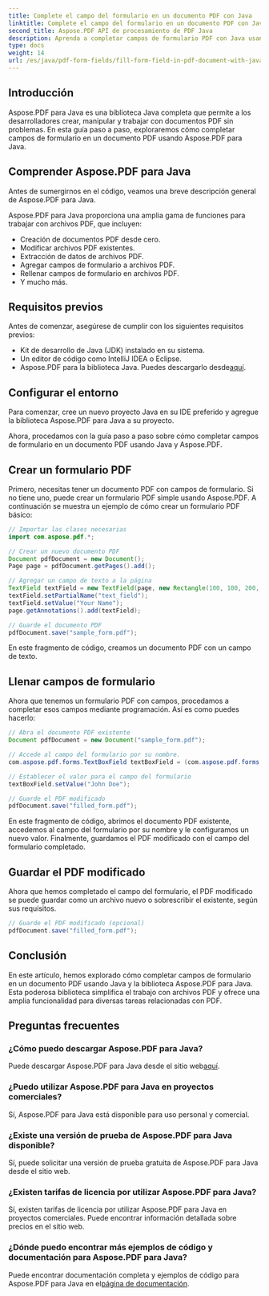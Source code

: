 ```yaml
---
title: Complete el campo del formulario en un documento PDF con Java
linktitle: Complete el campo del formulario en un documento PDF con Java
second_title: Aspose.PDF API de procesamiento de PDF Java
description: Aprenda a completar campos de formulario PDF con Java usando Aspose.PDF para Java. Guía paso a paso con código fuente.
type: docs
weight: 14
url: /es/java/pdf-form-fields/fill-form-field-in-pdf-document-with-java/
---
```


## Introducción

Aspose.PDF para Java es una biblioteca Java completa que permite a los desarrolladores crear, manipular y trabajar con documentos PDF sin problemas. En esta guía paso a paso, exploraremos cómo completar campos de formulario en un documento PDF usando Aspose.PDF para Java.

## Comprender Aspose.PDF para Java

Antes de sumergirnos en el código, veamos una breve descripción general de Aspose.PDF para Java.

Aspose.PDF para Java proporciona una amplia gama de funciones para trabajar con archivos PDF, que incluyen:

- Creación de documentos PDF desde cero.
- Modificar archivos PDF existentes.
- Extracción de datos de archivos PDF.
- Agregar campos de formulario a archivos PDF.
- Rellenar campos de formulario en archivos PDF.
- Y mucho más.

## Requisitos previos

Antes de comenzar, asegúrese de cumplir con los siguientes requisitos previos:

- Kit de desarrollo de Java (JDK) instalado en su sistema.
- Un editor de código como IntelliJ IDEA o Eclipse.
-  Aspose.PDF para la biblioteca Java. Puedes descargarlo desde[aquí](https://releases.aspose.com/pdf/java/).

## Configurar el entorno

Para comenzar, cree un nuevo proyecto Java en su IDE preferido y agregue la biblioteca Aspose.PDF para Java a su proyecto.

Ahora, procedamos con la guía paso a paso sobre cómo completar campos de formulario en un documento PDF usando Java y Aspose.PDF.

## Crear un formulario PDF

Primero, necesitas tener un documento PDF con campos de formulario. Si no tiene uno, puede crear un formulario PDF simple usando Aspose.PDF. A continuación se muestra un ejemplo de cómo crear un formulario PDF básico:

```java
// Importar las clases necesarias
import com.aspose.pdf.*;

// Crear un nuevo documento PDF
Document pdfDocument = new Document();
Page page = pdfDocument.getPages().add();

// Agregar un campo de texto a la página
TextField textField = new TextField(page, new Rectangle(100, 100, 200, 30));
textField.setPartialName("text_field");
textField.setValue("Your Name");
page.getAnnotations().add(textField);

// Guarde el documento PDF
pdfDocument.save("sample_form.pdf");
```

En este fragmento de código, creamos un documento PDF con un campo de texto.

## Llenar campos de formulario

Ahora que tenemos un formulario PDF con campos, procedamos a completar esos campos mediante programación. Así es como puedes hacerlo:

```java
// Abra el documento PDF existente
Document pdfDocument = new Document("sample_form.pdf");

// Accede al campo del formulario por su nombre.
com.aspose.pdf.forms.TextBoxField textBoxField = (com.aspose.pdf.forms.TextBoxField) pdfDocument.getForm().get("text_field");

// Establecer el valor para el campo del formulario
textBoxField.setValue("John Doe");

// Guarde el PDF modificado
pdfDocument.save("filled_form.pdf");
```

En este fragmento de código, abrimos el documento PDF existente, accedemos al campo del formulario por su nombre y le configuramos un nuevo valor. Finalmente, guardamos el PDF modificado con el campo del formulario completado.

## Guardar el PDF modificado

Ahora que hemos completado el campo del formulario, el PDF modificado se puede guardar como un archivo nuevo o sobrescribir el existente, según sus requisitos.

```java
// Guarde el PDF modificado (opcional)
pdfDocument.save("filled_form.pdf");
```

## Conclusión

En este artículo, hemos explorado cómo completar campos de formulario en un documento PDF usando Java y la biblioteca Aspose.PDF para Java. Esta poderosa biblioteca simplifica el trabajo con archivos PDF y ofrece una amplia funcionalidad para diversas tareas relacionadas con PDF.

## Preguntas frecuentes

### ¿Cómo puedo descargar Aspose.PDF para Java?

 Puede descargar Aspose.PDF para Java desde el sitio web[aquí](https://releases.aspose.com/pdf/java/).

### ¿Puedo utilizar Aspose.PDF para Java en proyectos comerciales?

Sí, Aspose.PDF para Java está disponible para uso personal y comercial.

### ¿Existe una versión de prueba de Aspose.PDF para Java disponible?

Sí, puede solicitar una versión de prueba gratuita de Aspose.PDF para Java desde el sitio web.

### ¿Existen tarifas de licencia por utilizar Aspose.PDF para Java?

Sí, existen tarifas de licencia por utilizar Aspose.PDF para Java en proyectos comerciales. Puede encontrar información detallada sobre precios en el sitio web.

### ¿Dónde puedo encontrar más ejemplos de código y documentación para Aspose.PDF para Java?

 Puede encontrar documentación completa y ejemplos de código para Aspose.PDF para Java en el[página de documentación](https://reference.aspose.com/pdf/java/).